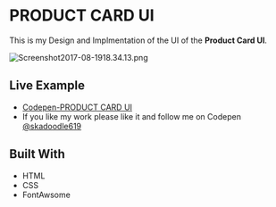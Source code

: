 # PRODUCT CARD UI

 This is my Design and Implmentation of the UI of the **Product Card UI**.

![Screenshot2017-08-1918.34.13.png](http://i.imgrpost.com/imgr/2017/08/19/Screenshot2017-08-1918.34.13.png)

## Live Example

* [Codepen-PRODUCT CARD UI](https://codepen.io/skadoodle619/full/VzQQzG)
* If you like my work please like it and follow me on Codepen [@skadoodle619](https://codepen.io/skadoodle619/)

## Built With

* HTML
* CSS
* FontAwsome


